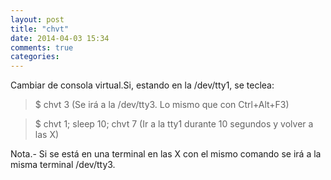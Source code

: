 ```yaml
---
layout: post
title: "chvt"
date: 2014-04-03 15:34
comments: true
categories: 
---
```

Cambiar de consola virtual.Si, estando en la /dev/tty1, se teclea:

>$ chvt 3  (Se irá a la /dev/tty3. Lo mismo que con Ctrl+Alt+F3)

>$ chvt 1; sleep 10; chvt 7 (Ir a la tty1 durante 10 segundos y volver a las X)

Nota.- Si se está en una terminal en las X con el mismo comando se irá a la misma terminal /dev/tty3.

